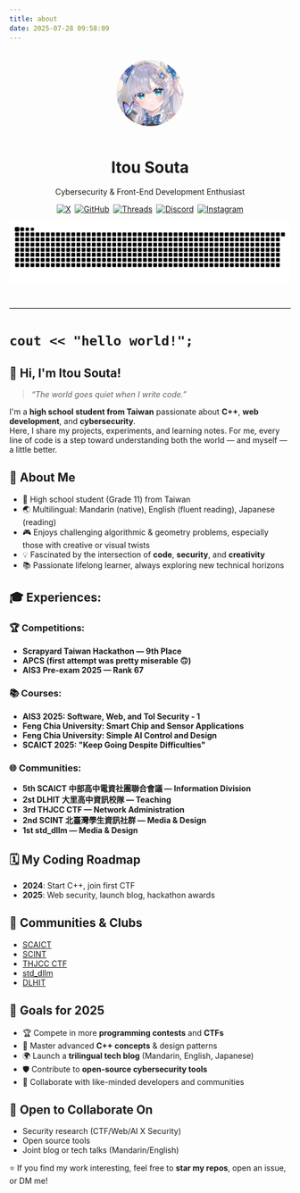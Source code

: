 ```yaml
---
title: about
date: 2025-07-28 09:58:09
---
```

<style>
a[target="_blank"]::after,
a.external-link::after {
  display: none !important;
  content: none !important;
}
a img:hover {
  transform: scale(1.05);
  transition: transform 0.3s ease;
}
@media (max-width: 480px) {
  div[style*="display:flex"] {
    flex-direction: column;
    align-items: center;
  }
}
</style>
<br>
<div align="center">
  <img src="/img/avatar.webp" alt="avatar" width="120" style="border-radius:50%;margin-bottom:1em;" />  
  <h1>Itou Souta</h1>  
  <p>Cybersecurity & Front-End Development Enthusiast</p>  
  <div style="display:flex;justify-content:center;flex-wrap:wrap;gap:0.5em;">  
    <!-- Social links omitted in translation -->
  </div>  
  <div style="display:flex;justify-content:center;flex-wrap:wrap;gap:0.5em;">
    <a href="https://x.com/itou_souta15" target="_blank">
      <img src="https://img.shields.io/badge/X-000000?style=for-the-badge&logo=x&logoColor=white" alt="X" />
    </a>
    <a href="https://github.com/itousouta" target="_blank">
      <img src="https://img.shields.io/badge/GitHub-181717?style=for-the-badge&logo=github&logoColor=white" alt="GitHub" />
    </a>
    <a href="https://www.threads.net/@itou.souta15" target="_blank">
      <img src="https://img.shields.io/badge/Threads-000000?style=for-the-badge&logo=threads&logoColor=white" alt="Threads" />
    </a>
    <a href="https://discord.gg/uAX6h9VmA4" target="_blank">
      <img src="https://img.shields.io/badge/Discord-5865F2?style=for-the-badge&logo=discord&logoColor=white" alt="Discord" />
    </a>
    <a href="https://instagram.com/itousouta15" target="_blank">
      <img src="https://img.shields.io/badge/Instagram-E4405F?style=for-the-badge&logo=instagram&logoColor=white" alt="Instagram" />
    </a>
  </div>
  <picture>
    <source srcset="/img/github-user-contributiond.svg" media="(prefers-color-scheme: dark)">
    <img src="/img/github-user-contribution.svg" alt="GitHub 貢獻圖" style="max-width:100%;margin:1em auto;display:block;" />
  </picture>
</div>

<br>

---

# `cout << "hello world!";`
## 👋 Hi, I'm Itou Souta!
> *“The world goes quiet when I write code.”*  

I'm a **high school student from Taiwan** passionate about **C++**, **web development**, and **cybersecurity**.  
Here, I share my projects, experiments, and learning notes. For me, every line of code is a step toward understanding both the world — and myself — a little better.  

## 🌟 About Me
- 🏫 High school student (Grade 11) from Taiwan  
- 🌏 Multilingual: Mandarin (native), English (fluent reading), Japanese (reading)  
- 🎮 Enjoys challenging algorithmic & geometry problems, especially those with creative or visual twists  
- 💡 Fascinated by the intersection of **code**, **security**, and **creativity**  
- 📚 Passionate lifelong learner, always exploring new technical horizons  


## 🎓 Experiences:

### 🏆 Competitions:
- **Scrapyard Taiwan Hackathon — 9th Place**
- **APCS (first attempt was pretty miserable 🙃)**
- **AIS3 Pre-exam 2025 — Rank 67**

### 📚 Courses:
- **AIS3 2025: Software, Web, and ToI Security - 1**
- **Feng Chia University: Smart Chip and Sensor Applications**
- **Feng Chia University: Simple AI Control and Design**
- **SCAICT 2025: "Keep Going Despite Difficulties"**

### 🌐 Communities:
- **5th SCAICT 中部高中電資社團聯合會議 — Information Division**
- **2st DLHIT 大里高中資訊校隊 — Teaching**
- **3rd THJCC CTF — Network Administration**
- **2nd SCINT 北臺灣學生資訊社群 — Media & Design**
- **1st std_dllm — Media & Design**


## 🗓️ My Coding Roadmap
- **2024**: Start C++, join first CTF
- **2025**: Web security, launch blog, hackathon awards

## 🤝 Communities & Clubs
- [SCAICT](https://scaict.org/)
- [SCINT](https://scint.org/)
- [THJCC CTF](https://www.instagram.com/thjcc.tw/)
- [std_dllm](https://www.instagram.com/std_dllm_?utm_source=ig_web_button_share_sheet&igsh=ZDNlZDc0MzIxNw==)
- [DLHIT](https://www.instagram.com/dlhit_?utm_source=ig_web_button_share_sheet&igsh=ZDNlZDc0MzIxNw==)

## 🎯 Goals for 2025
- 🏆 Compete in more **programming contests** and **CTFs**  
- 📖 Master advanced **C++ concepts** & design patterns  
- 🌍 Launch a **trilingual tech blog** (Mandarin, English, Japanese)  
- 🛡️ Contribute to **open-source cybersecurity tools**  
- 🤝 Collaborate with like-minded developers and communities  

## 🤗 Open to Collaborate On
- Security research (CTF/Web/AI X Security)
- Open source tools
- Joint blog or tech talks (Mandarin/English)

⭐ If you find my work interesting, feel free to **star my repos**, open an issue, or DM me!

